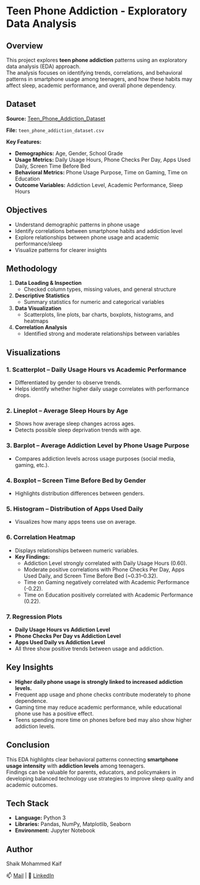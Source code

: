# Teen Phone Addiction - Exploratory Data Analysis

## Overview
This project explores **teen phone addiction** patterns using an exploratory data analysis (EDA) approach.  
The analysis focuses on identifying trends, correlations, and behavioral patterns in smartphone usage among teenagers, and how these habits may affect sleep, academic performance, and overall phone dependency.

## Dataset
**Source:** [Teen_Phone_Addiction_Dataset](https://www.kaggle.com/datasets/khushikyad001/teen-phone-addiction-and-lifestyle-survey)


**File:** `teen_phone_addiction_dataset.csv`

**Key Features:**
- **Demographics:** Age, Gender, School Grade
- **Usage Metrics:** Daily Usage Hours, Phone Checks Per Day, Apps Used Daily, Screen Time Before Bed
- **Behavioral Metrics:** Phone Usage Purpose, Time on Gaming, Time on Education
- **Outcome Variables:** Addiction Level, Academic Performance, Sleep Hours

## Objectives
- Understand demographic patterns in phone usage
- Identify correlations between smartphone habits and addiction level
- Explore relationships between phone usage and academic performance/sleep
- Visualize patterns for clearer insights

## Methodology
1. **Data Loading & Inspection**
   - Checked column types, missing values, and general structure
2. **Descriptive Statistics**
   - Summary statistics for numeric and categorical variables
3. **Data Visualization**
   - Scatterplots, line plots, bar charts, boxplots, histograms, and heatmaps
4. **Correlation Analysis**
   - Identified strong and moderate relationships between variables

## Visualizations
### 1. Scatterplot – Daily Usage Hours vs Academic Performance
- Differentiated by gender to observe trends.
- Helps identify whether higher daily usage correlates with performance drops.

### 2. Lineplot – Average Sleep Hours by Age
- Shows how average sleep changes across ages.
- Detects possible sleep deprivation trends with age.

### 3. Barplot – Average Addiction Level by Phone Usage Purpose
- Compares addiction levels across usage purposes (social media, gaming, etc.).

### 4. Boxplot – Screen Time Before Bed by Gender
- Highlights distribution differences between genders.

### 5. Histogram – Distribution of Apps Used Daily
- Visualizes how many apps teens use on average.

### 6. Correlation Heatmap
- Displays relationships between numeric variables.
- **Key Findings:**
  - Addiction Level strongly correlated with Daily Usage Hours (0.60).
  - Moderate positive correlations with Phone Checks Per Day, Apps Used Daily, and Screen Time Before Bed (~0.31–0.32).
  - Time on Gaming negatively correlated with Academic Performance (-0.22).
  - Time on Education positively correlated with Academic Performance (0.22).

### 7. Regression Plots
- **Daily Usage Hours vs Addiction Level**
- **Phone Checks Per Day vs Addiction Level**
- **Apps Used Daily vs Addiction Level**
- All three show positive trends between usage and addiction.

## Key Insights
- **Higher daily phone usage is strongly linked to increased addiction levels.**
- Frequent app usage and phone checks contribute moderately to phone dependence.
- Gaming time may reduce academic performance, while educational phone use has a positive effect.
- Teens spending more time on phones before bed may also show higher addiction levels.

## Conclusion
This EDA highlights clear behavioral patterns connecting **smartphone usage intensity** with **addiction levels** among teenagers.  
Findings can be valuable for parents, educators, and policymakers in developing balanced technology use strategies to improve sleep quality and academic outcomes.

## Tech Stack
- **Language:** Python 3
- **Libraries:** Pandas, NumPy, Matplotlib, Seaborn
- **Environment:** Jupyter Notebook

## Author  
Shaik Mohammed Kaif

📫 [Mail](mailto:kaifshaik1817@gmail.com) |
🔗 [LinkedIn](https://www.linkedin.com/in/mohammed-kaif-shaik)
